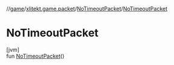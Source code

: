 //[game](../../../index.md)/[xlitekt.game.packet](../index.md)/[NoTimeoutPacket](index.md)/[NoTimeoutPacket](-no-timeout-packet.md)

# NoTimeoutPacket

[jvm]\
fun [NoTimeoutPacket](-no-timeout-packet.md)()
